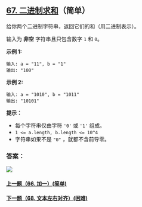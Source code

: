 ## [67. 二进制求和](https://leetcode-cn.com/problems/add-binary/)（简单）

给你两个二进制字符串，返回它们的和（用二进制表示）。

输入为 **非空** 字符串且只包含数字 `1` 和 `0`。

**示例 1:**

```
输入: a = "11", b = "1"
输出: "100"
```

**示例 2:**

```
输入: a = "1010", b = "1011"
输出: "10101"
```

**提示：**

- 每个字符串仅由字符 `'0'` 或 `'1'` 组成。
- `1 <= a.length, b.length <= 10^4`
- 字符串如果不是 `"0"` ，就都不含前导零。



### 答案：



![](https://img-blog.csdnimg.cn/20200807155236311.png)

#### [上一题（66. 加一）(简单)](https://github.com/sdwwld/leetCode/blob/master/src/main/java/com/wld/java/leetcode/leetCode0066.md)

#### [下一题（68. 文本左右对齐）(困难)](https://github.com/sdwwld/leetCode/blob/master/src/main/java/com/wld/java/leetcode/leetCode0068.md)
